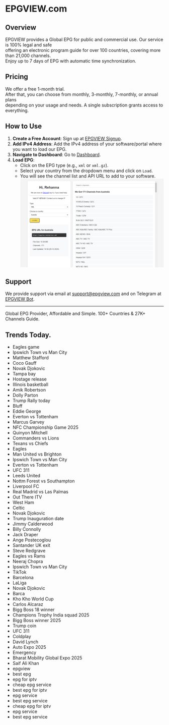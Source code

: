 # EPGVIEW.com



## Overview
EPGVIEW provides a Global EPG for public and commercial use. Our service is 100% legal and safe\
offering an electronic program guide for over 100 countries, covering more than 21,000 channels.\
Enjoy up to 7 days of EPG with automatic time synchronization.

## Pricing
We offer a free 1-month trial. \
After that, you can choose from monthly, 3-monthly, 7-monthly, or annual plans \
depending on your usage and needs. A single subscription grants access to everything.

## How to Use
1. **Create a Free Account**: Sign up at [EPGVIEW Signup](https://epgview.com/signup.php).
2. **Add IPv4 Address**: Add the IPv4 address of your software/portal where you want to load our EPG.
3. **Navigate to Dashboard**: Go to [Dashboard](https://epgview.com/dashboard.php).
4. **Load EPG**:
   - Click on the EPG type (e.g., `xml` or `xml.gz`).
   - Select your country from the dropdown menu and click on `Load`.
   - You will see the channel list and API URL to add to your software.
![EPGVIEW](img/dashboard.png)
## Support
We provide support via email at [support@epgview.com](mailto:support@epgview.com) and on Telegram at [EPGVIEW Bot](https://t.me/epgview_bot).

---

Global EPG Provider, Affordable and Simple. 100+ Countries & 27K+ Channels Guide.

## Trends Today.

- Eagles game
- Ipswich Town vs Man City
- Matthew Stafford
- Coco Gauff
- Novak Djokovic
- Tampa bay
- Hostage release
- Illinois basketball
- Amik Robertson
- Dolly Parton
- Trump Rally today
- Bluff
- Eddie George
- Everton vs Tottenham
- Marcus Garvey
- NFC Championship Game 2025
- Quinyon Mitchell
- Commanders vs Lions
- Texans vs Chiefs
- Eagles
- Man United vs Brighton
- Ipswich Town vs Man City
- Everton vs Tottenham
- UFC 311
- Leeds United
- Nottm Forest vs Southampton
- Liverpool FC
- Real Madrid vs Las Palmas
- Out There ITV
- West Ham
- Celtic
- Novak Djokovic
- Trump Inauguration date
- Jimmy Calderwood
- Billy Connolly
- Jack Draper
- Ange Postecoglou
- Santander UK exit
- Steve Redgrave
- Eagles vs Rams
- Neeraj Chopra
- Ipswich Town vs Man City
- TikTok
- Barcelona
- LaLiga
- Novak Djokovic
- Barca
- Kho Kho World Cup
- Carlos Alcaraz
- Bigg Boss 18 winner
- Champions Trophy India squad 2025
- Bigg Boss winner 2025
- Trump coin
- UFC 311
- Coldplay
- David Lynch
- Auto Expo 2025
- Emergency
- Bharat Mobility Global Expo 2025
- Saif Ali Khan
- epgview
- best epg
- epg for iptv
- cheap epg service
- best epg for iptv
- epg service
- best epg service
- cheap epg for iptv
- epg service
- best epg service
